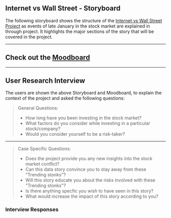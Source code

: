 

## Internet vs Wall Street - Storyboard
The following storyboard shows the structure of the [Internet vs Wall Street Project](/portfolio-viz/final_project_mjsharma.html) as events of late January in the stock market are explained in through project. It highlights the major sections of the story that will be covered in the project. 

<div id="adobe-dc-view" style="width: 1000px; align: center"></div>
<script src="https://documentcloud.adobe.com/view-sdk/main.js"></script>
<script type="text/javascript">
	document.addEventListener("adobe_dc_view_sdk.ready", function(){ 
		var adobeDCView = new AdobeDC.View({clientId: "30ad8595192c407b957db4414f381cb8", divId: "adobe-dc-view"});
		adobeDCView.previewFile({
			content:{location: {url: "https://murlis97.github.io/portfolio-viz/images/Stroyboard.pdf"}},
			metaData:{fileName: "Internet vs Wall Street - Storyboard"}
		}, {embedMode: "IN_LINE"});
	});
</script>

________

## Check out the [Moodboard](/portfolio-viz/moodboard.html)

________

## User Research Interview
The users are shown the above Storyboard and Moodboard, to explain the context of the project and asked the following questions: 
> General Questions: 
> - How long have you been investing in the stock market? 
> - What factors do you consider while investing in a particular stock/company? 
> - Would you consider yourself to be a risk-taker? 

________

> Case Specific Questions: 
> - Does the project provide you any new insights into the stock market conflict? 
> - Can this data story convince you to stay away from these "Trending stonks"?
> - Will this story educate you about the risks involved with these "Trending stonks"?
> - Is there anything specfic you wish to have seen in this story? 
> - What would increase the impact of this story according to you? 


### Interview Responses

